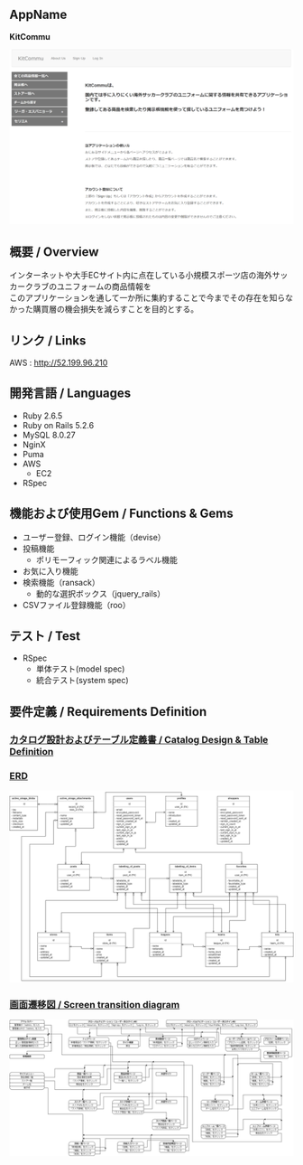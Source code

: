 ## AppName
**KitCommu**

![overview](https://github.com/taiki-naya/App_01/blob/master/docs/overview.png)

## 概要 / Overview
インターネットや大手ECサイト内に点在している小規模スポーツ店の海外サッカークラブのユニフォームの商品情報を  
このアプリケーションを通して一か所に集約することで今までその存在を知らなかった購買層の機会損失を減らすことを目的とする。

## リンク / Links
AWS : http://52.199.96.210

## 開発言語 / Languages
- Ruby 2.6.5
- Ruby on Rails 5.2.6
- MySQL 8.0.27
- NginX
- Puma
- AWS
  - EC2
- RSpec

## 機能および使用Gem / Functions & Gems
- ユーザー登録、ログイン機能（devise）
- 投稿機能
  - ポリモーフィック関連によるラベル機能
- お気に入り機能
- 検索機能（ransack）
  - 動的な選択ボックス（jquery_rails）
- CSVファイル登録機能（roo）

## テスト / Test
- RSpec
  - 単体テスト(model spec)
  - 統合テスト(system spec)

## 要件定義 / Requirements Definition

### [カタログ設計およびテーブル定義書 / Catalog Design & Table Definition](https://docs.google.com/spreadsheets/d/1ia-pYTWHYFdxzSWvNPOJhkncZybJMJ38N9YRX2HI00E/edit#gid=782464957)

### [ERD](https://app.diagrams.net/#G19YaBPDutEPavFAbp0wqZXhA_uZIEY1te)
![ERD](https://github.com/taiki-naya/App_01/blob/master/docs/ERD.png)

### [画面遷移図 / Screen transition diagram](https://app.diagrams.net/#G1VQz-injmSvRmOhuQWA85ErnbwLAE2ZpT)
![ST](https://github.com/taiki-naya/App_01/blob/master/docs/ScreenTransition.png)
